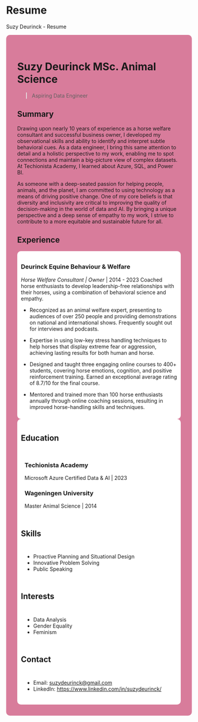 # Resume
Suzy Deurinck - Resume
<div style="background-color: #d87c9b; padding: 30px; border-radius: 10px;">

# Suzy Deurinck MSc. Animal Science
> Aspiring Data Engineer

## Summary
Drawing upon nearly 10 years of experience as a horse welfare consultant and successful
business owner, I developed my observational skills and ability to identify and interpret subtle
behavioral cues. As a data engineer, I bring this same attention to detail and a holistic
perspective to my work, enabling me to spot connections and maintain a big-picture view of
complex datasets. At Techionista Academy, I learned about Azure, SQL, and Power BI.
 
As someone with a deep-seated passion for helping people, animals, and the planet, I am
committed to using technology as a means of driving positive change. One of my core beliefs
is that diversity and inclusivity are critical to improving the quality of decision-making in the
world of data and AI. By bringing a unique perspective and a deep sense of empathy to my
work, I strive to contribute to a more equitable and sustainable future for all.


## Experience
<div style="background-color: #FFFFFF; padding: 10px; border-radius: 10px;">
  
### Deurinck Equine Behaviour & Welfare
*Horse Welfare Consultant | Owner* | 2014 - 2023
Coached horse enthusiasts to develop leadership-free relationships with their horses, using a combination of behavioral science and empathy.
- Recognized as an animal welfare expert, presenting to audiences of over 250 people and
providing demonstrations on national and international shows. Frequently sought out for
interviews and podcasts.
  
- Expertise in using low-key stress handling techniques to help horses that display extreme
fear or aggression, achieving lasting results for both human and horse.

- Designed and taught three engaging online courses to 400+ students, covering horse
emotions, cognition, and positive reinforcement training. Earned an exceptional average
rating of 8.7/10 for the final course.
  
- Mentored and trained more than 100 horse enthusiasts annually through online coaching sessions, resulting in improved horse-handling skills and techniques.

</div>

<div style="background-color: #FFFFFF; padding: 10px; border-radius: 10px;">
 

## Education
<div style="background-color: #FFFFFF; padding: 10px; border-radius: 10px;">

### Techionista Academy
Microsoft Azure Certified Data & AI | 2023

### Wageningen University
Master Animal Science | 2014

</div>

## Skills
<div style="background-color: #FFFFFF; padding: 10px; border-radius: 10px;">

- Proactive Planning and Situational Design
- Innovative Problem Solving
- Public Speaking

</div>

## Interests
<div style="background-color: #FFFFFF; padding: 10px; border-radius: 10px;">

- Data Analysis
- Gender Equality
- Feminism

</div>

## Contact
<div style="background-color: #FFFFFF; padding: 10px; border-radius: 10px;">

- Email: suzydeurinck@gmail.com
- LinkedIn: https://www.linkedin.com/in/suzydeurinck/

</div>

</div>
